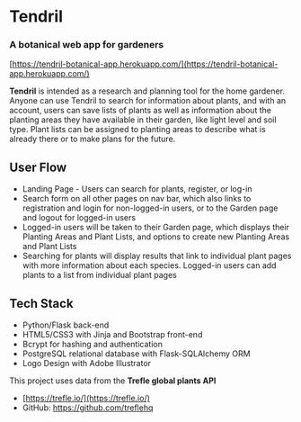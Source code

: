 # Tendril
### A botanical web app for gardeners
[https://tendril-botanical-app.herokuapp.com/](https://tendril-botanical-app.herokuapp.com/)

**Tendril** is intended as a research and planning tool for the home gardener. Anyone can use Tendril to search for information about plants, and with an account, users can save lists of plants as well as information about the planting areas they have available in their garden, like light level and soil type. Plant lists can be assigned to planting areas to describe what is already there or to make plans for the future.

## User Flow
* Landing Page - Users can search for plants, register, or log-in
* Search form on all other pages on nav bar, which also links to registration and login for non-logged-in users, or to the Garden page and logout for logged-in users
* Logged-in users will be taken to their Garden page, which displays their Planting Areas and Plant Lists, and options to create new Planting Areas and Plant Lists
* Searching for plants will display results that link to individual plant pages with more information about each species. Logged-in users can add plants to a list from individual plant pages

## Tech Stack
* Python/Flask back-end
* HTML5/CSS3 with Jinja and Bootstrap front-end
* Bcrypt for hashing and authentication
* PostgreSQL relational database with Flask-SQLAlchemy ORM
* Logo Design with Adobe Illustrator

This project uses data from the **Trefle global plants API**
* [https://trefle.io/](https://trefle.io/)
* GitHub: https://github.com/treflehq
